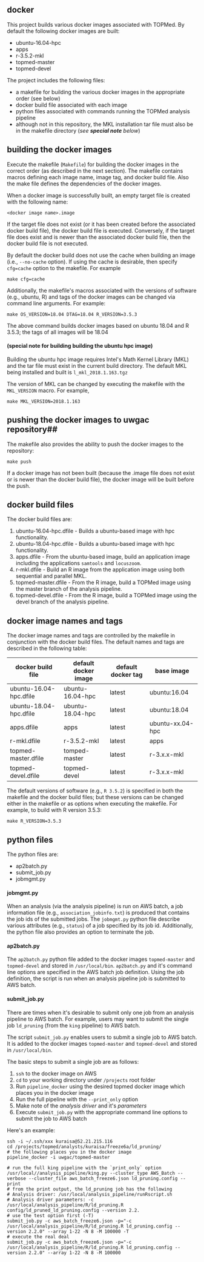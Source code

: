 ## docker ##

This project builds various docker images associated with TOPMed.  By default the following docker images are built:
- ubuntu-16.04-hpc
- apps
- r-3.5.2-mkl
- topmed-master
- topmed-devel

The project includes the following files:
- a makefile for building the various docker images in the appropriate order (see below)
- docker build file associated with each image
- python files associated with commands running the TOPMed analysis pipeline
- although not in this repository, the MKL installation tar file must also be in the makefile directory (_see **special note** below_)

## building the docker images ##
Execute the makefile (`Makefile`) for building the docker images in the correct order (as described in the next section).  The makefile contains macros defining each image name, image tag, and docker build file.  Also the make file defines the dependencies of the docker images.

When a docker image is successfully built, an empty target file is created with the following name:
```{r}
<docker image name>.image
```
If the target file does not exist (or it has been created before the associated docker build file), the docker build file is executed.  Conversely, if the target file does exist and is newer than the associated docker build file, then the docker build file is not executed.

By default the docker build does not use the cache when building an image (i.e., `--no-cache` option).  If using the cache is desirable, then specify `cfg=cache` option to the makefile.  For example
```{r}
make cfg=cache
```
Additionally, the makefile's macros associated with the versions of software (e.g., ubuntu, R) and tags of the docker images can be changed via command line arguments.  For example:
```{r}
make OS_VERSION=18.04 DTAG=18.04 R_VERSION=3.5.3
```
The above command builds docker images based on ubuntu 18.04 and R 3.5.3; the tags of all images will be 18.04

#### (special note for building building the ubuntu hpc image) ####
Building the ubuntu hpc image requires Intel's Math Kernel Library (MKL) and the tar file must exist in the current build directory.  The default MKL being installed and built is `l_mkl_2018.1.163.tgz`

The version of MKL can be changed by executing the makefile with the `MKL_VERSION` macro.  For example,

```{r}
make MKL_VERSION=2018.1.163
```

## pushing the docker images to uwgac repository##
The makefile also provides the ability to push the docker images to the repository:
```{r}
make push
```

If a docker image has not been built (because the .image file does not exist or is newer than the docker build file), the docker image will be built before the push.

## docker build files ##
The docker build files are:
1. ubuntu-16.04-hpc.dfile - Builds a ubuntu-based image with hpc functionality.
2. ubuntu-18.04-hpc.dfile - Builds a ubuntu-based image with hpc functionality.
3. apps.dfile - From the ubuntu-based image, build an application image including the applications `samtools` and `locuszoom`.
4. r-mkl.dfile - Build an R image from the application image using both sequential and parallel MKL.
5. topmed-master.dfile - From the R image, build a TOPMed image using the master branch of the analysis pipeline.
6. topmed-devel.dfile - From the R image, build a TOPMed image using the devel branch of the analysis pipeline.

## docker image names and tags ##
The docker image names and tags are controlled by the makefile in conjunction with the docker build files.  The default names and tags are described in the following table:

| docker build file | default docker image | default docker tag | base image |
| --- | --- | --- | --- |
| ubuntu-16.04-hpc.dfile | ubuntu-16.04-hpc | latest | ubuntu:16.04 |
| ubuntu-18.04-hpc.dfile | ubuntu-18.04-hpc | latest | ubuntu:18.04
| apps.dfile | apps | latest | ubuntu-xx.04-hpc |
| r-mkl.dfile | r-3.5.2-mkl | latest | apps |
| topmed-master.dfile | tomped-master | latest | r-3.x.x-mkl |
| topmed-devel.dfile | topmed-devel | latest | r-3.x.x-mkl |

The default versions of software (e.g., `R 3.5.2`) is specified in both the makefile and the docker build files; but these versions can be changed either in the makefile or as options when executing the makefile.  For example, to build with R version 3.5.3:

```{r}
make R_VERSION=3.5.3
```
## python files ##
The python files are:
- ap2batch.py
- submit_job.py
- jobmgmt.py

#### jobmgmt.py ####
When an analysis (via the analysis pipeline) is run on AWS batch, a job information file (e.g., `association_jobinfo.txt`) is produced that contains the job ids of the submitted jobs.  The `jobmgmt.py` python file describe various attributes (e.g., `status`) of a job specified by its job id.  Additionally, the python file also provides an option to terminate the job.
 
#### ap2batch.py ####
The `ap2batch.py` python file added to the docker images `topmed-master` and `topmed-devel` and stored in `/usr/local/bin`. `ap2batch.py` and it's command line options are specified in the AWS batch job definition. Using the job definition, the script is run when an analysis pipeline job is submitted to AWS batch.

#### submit_job.py ####
There are times when it's desirable to submit only one job from an analysis pipeline to AWS batch.  For example, users may want to submit the single job `ld_pruning` (from the `king` pipeline) to AWS batch.  

The script `submit_job.py` enables users to submit a single job to AWS batch.  It is added to the docker images `topmed-master` and `topmed-devel` and stored in `/usr/local/bin`.

The basic steps to submit a single job are as follows:
1. `ssh` to the docker image on AWS
2. `cd` to your working directory under `/projects` root folder
3. Run `pipeline_docker` using the desired topmed docker image which places you in the docker image
4. Run the full pipeline with the `--print_only` option
5. Make note of the _analysis driver_ and it's _parameters_
6. Execute `submit_job.py` with the appropriate command line options to submit the job to AWS batch

Here's an example:
```
ssh -i ~/.ssh/xxx kuraisa@52.21.215.116
cd /projects/topmed/analysts/kuraisa/freeze6a/ld_pruning/
# the following places you in the docker image
pipeline_docker -i uwgac/topmed-master

# run the full king pipeline with the `print_only` option
/usr/local//analysis_pipeline/king.py --cluster_type AWS_Batch --verbose --cluster_file aws_batch_freeze6.json ld_pruning.config --print
# from the print output, the ld_pruning job has the following
# Analysis driver: /usr/local/analysis_pipeline/runRscript.sh
# Analysis driver parameters: -c /usr/local/analysis_pipeline/R/ld_pruning.R config/ld_pruned_ld_pruning.config --version 2.2.
# use the test option first (-T)
submit_job.py -c aws_batch_freeze6.json -p="-c /usr/local/analysis_pipeline/R/ld_pruning.R ld_pruning.config --version 2.2.0" --array 1-22 -N 8 -M 100000 -T
# execute the real deal
submit_job.py -c aws_batch_freeze6.json -p="-c /usr/local/analysis_pipeline/R/ld_pruning.R ld_pruning.config --version 2.2.0" --array 1-22 -N 8 -M 100000
```
